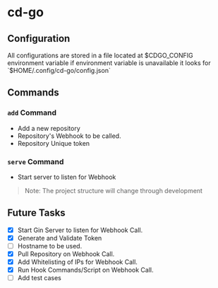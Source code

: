 # cd-go

## Configuration

All configurations are stored in a file located at $CDGO_CONFIG environment
variable if environment variable is unavailable it looks for
`$HOME/.config/cd-go/config.json`

## Commands

### `add` Command

* Add a new repository
* Repository's Webhook to be called.
* Repository Unique token

### `serve` Command

* Start server to listen for Webhook


> Note: The project structure will change through development


## Future Tasks
- [x] Start Gin Server to listen for Webhook Call.
- [x] Generate and Validate Token
- [ ] Hostname to be used.
- [x] Pull Repository on Webhook Call.
- [x] Add Whitelisting of IPs for Webhook Call.
- [x] Run Hook Commands/Script on Webhook Call.
- [ ] Add test cases
